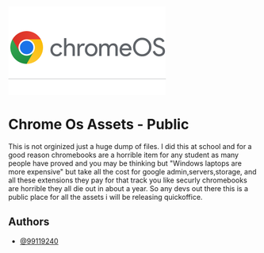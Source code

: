
![Logo](https://raw.githubusercontent.com/99119240/chromeosassets/main/boot_message_light_x2.png)


# Chrome Os Assets - Public

This is not orginized just a huge dump of files.
I did this at school and for a good reason chromebooks are a horrible item for any student as many people have proved and you may be thinking but "Windows laptops are more expensive" but take all  the cost for google admin,servers,storage, and all these extensions they pay for that track you like securly chromebooks are horrible they all die out in about a year. So any devs out there this is a public place for all the assets i will be releasing quickoffice.

## Authors

- [@99119240](https://www.github.com/99119240)

